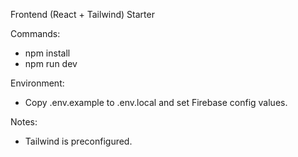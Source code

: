 Frontend (React + Tailwind) Starter

Commands:
- npm install
- npm run dev

Environment:
- Copy .env.example to .env.local and set Firebase config values.

Notes:
- Tailwind is preconfigured.
